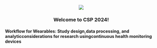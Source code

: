 <div align="center"><img src="https://github.com/graulaurak/CSP2024_Wearables/blob/master/Header.jpg"> </div>
<h3 align="center">
  Welcome to CSP 2024!
</h3>
<h4 align="left">
Workflow for Wearables: Study design,data processing, and analyticconsiderations for research usingcontinuous health monitoring devices
</h4>

